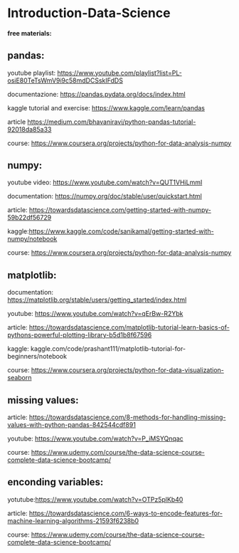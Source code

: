 # Introduction-Data-Science

#### free materials:

## pandas:
youtube playlist: https://www.youtube.com/playlist?list=PL-osiE80TeTsWmV9i9c58mdDCSskIFdDS

documentazione: https://pandas.pydata.org/docs/index.html

kaggle tutorial and exercise: https://www.kaggle.com/learn/pandas

article https://medium.com/bhavaniravi/python-pandas-tutorial-92018da85a33

course: https://www.coursera.org/projects/python-for-data-analysis-numpy


## numpy:
youtube video: https://www.youtube.com/watch?v=QUT1VHiLmmI

documentation: https://numpy.org/doc/stable/user/quickstart.html

article: https://towardsdatascience.com/getting-started-with-numpy-59b22df56729

kaggle:https://www.kaggle.com/code/sanikamal/getting-started-with-numpy/notebook

course: https://www.coursera.org/projects/python-for-data-analysis-numpy

## matplotlib:
documentation: https://matplotlib.org/stable/users/getting_started/index.html

youtube: https://www.youtube.com/watch?v=qErBw-R2Ybk

article: https://towardsdatascience.com/matplotlib-tutorial-learn-basics-of-pythons-powerful-plotting-library-b5d1b8f67596

kaggle: kaggle.com/code/prashant111/matplotlib-tutorial-for-beginners/notebook


course: https://www.coursera.org/projects/python-for-data-visualization-seaborn

## missing values:

article: https://towardsdatascience.com/8-methods-for-handling-missing-values-with-python-pandas-842544cdf891

youtube: https://www.youtube.com/watch?v=P_iMSYQnqac

course: https://www.udemy.com/course/the-data-science-course-complete-data-science-bootcamp/

## enconding variables:
yotutube:https://www.youtube.com/watch?v=OTPz5plKb40

article: https://towardsdatascience.com/6-ways-to-encode-features-for-machine-learning-algorithms-21593f6238b0

course: https://www.udemy.com/course/the-data-science-course-complete-data-science-bootcamp/
